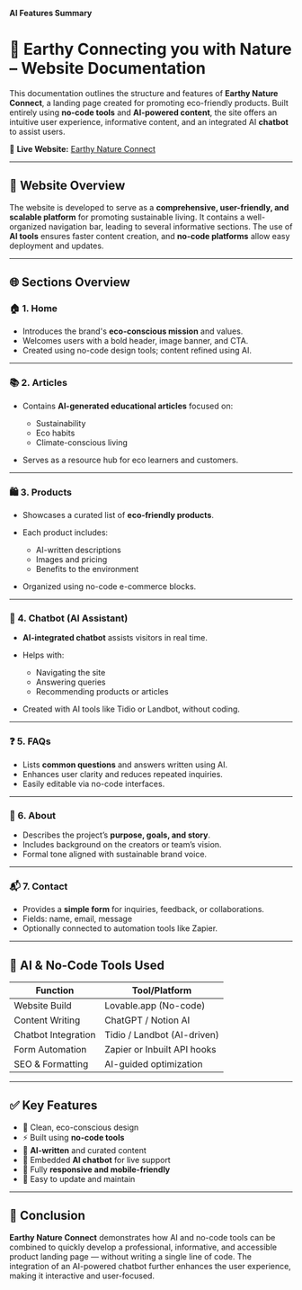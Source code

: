 **AI Features Summary**
# 🌿 **Earthy Connecting you with Nature – Website Documentation**

This documentation outlines the structure and features of **Earthy Nature Connect**, a landing page created for promoting eco-friendly products. Built entirely using **no-code tools** and **AI-powered content**, the site offers an intuitive user experience, informative content, and an integrated AI **chatbot** to assist users.

🔗 **Live Website:** [Earthy Nature Connect](https://earthy-nature-connect.lovable.app)

---

## 🧭 **Website Overview**

The website is developed to serve as a **comprehensive, user-friendly, and scalable platform** for promoting sustainable living. It contains a well-organized navigation bar, leading to several informative sections. The use of **AI tools** ensures faster content creation, and **no-code platforms** allow easy deployment and updates.

---

## 🌐 **Sections Overview**

### 🏠 1. Home

* Introduces the brand's **eco-conscious mission** and values.
* Welcomes users with a bold header, image banner, and CTA.
* Created using no-code design tools; content refined using AI.

---

### 📚 2. Articles

* Contains **AI-generated educational articles** focused on:

  * Sustainability
  * Eco habits
  * Climate-conscious living
* Serves as a resource hub for eco learners and customers.

---

### 🛍️ 3. Products

* Showcases a curated list of **eco-friendly products**.
* Each product includes:

  * AI-written descriptions
  * Images and pricing
  * Benefits to the environment
* Organized using no-code e-commerce blocks.

---

### 🤖 4. Chatbot (AI Assistant)

* **AI-integrated chatbot** assists visitors in real time.
* Helps with:

  * Navigating the site
  * Answering queries
  * Recommending products or articles
* Created with AI tools like Tidio or Landbot, without coding.

---

### ❓ 5. FAQs

* Lists **common questions** and answers written using AI.
* Enhances user clarity and reduces repeated inquiries.
* Easily editable via no-code interfaces.

---

### 👥 6. About

* Describes the project’s **purpose, goals, and story**.
* Includes background on the creators or team’s vision.
* Formal tone aligned with sustainable brand voice.

---

### 📬 7. Contact

* Provides a **simple form** for inquiries, feedback, or collaborations.
* Fields: name, email, message
* Optionally connected to automation tools like Zapier.

---

## 🧠 **AI & No-Code Tools Used**

| Function            | Tool/Platform               |
| ------------------- | --------------------------- |
| Website Build       | Lovable.app (No-code)       |
| Content Writing     | ChatGPT / Notion AI         |
| Chatbot Integration | Tidio / Landbot (AI-driven) |
| Form Automation     | Zapier or Inbuilt API hooks |
| SEO & Formatting    | AI-guided optimization      |

---

## ✅ **Key Features**

* 🌱 Clean, eco-conscious design
* ⚡ Built using **no-code tools**
* 🧠 **AI-written** and curated content
* 🤖 Embedded **AI chatbot** for live support
* 📱 Fully **responsive and mobile-friendly**
* 🔄 Easy to update and maintain

---

## 📌 Conclusion

**Earthy Nature Connect** demonstrates how AI and no-code tools can be combined to quickly develop a professional, informative, and accessible product landing page — without writing a single line of code. The integration of an AI-powered chatbot further enhances the user experience, making it interactive and user-focused.

